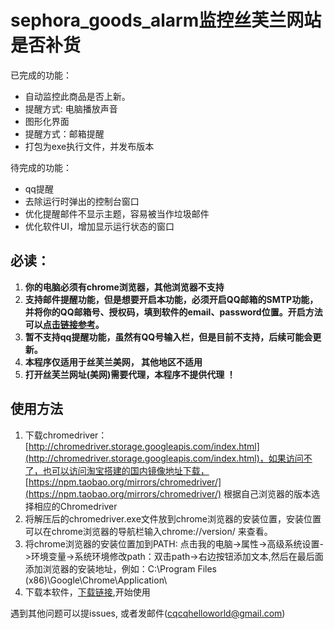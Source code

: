 # sephora_goods_alarm监控丝芙兰网站是否补货


已完成的功能：
- 自动监控此商品是否上新。
- 提醒方式: 电脑播放声音
- 图形化界面
- 提醒方式：邮箱提醒
- 打包为exe执行文件，并发布版本

待完成的功能：
- qq提醒
- 去除运行时弹出的控制台窗口
- 优化提醒邮件不显示主题，容易被当作垃圾邮件
- 优化软件UI，增加显示运行状态的窗口

## 必读：
1. **你的电脑必须有chrome浏览器，其他浏览器不支持**
2. **支持邮件提醒功能，但是想要开启本功能，必须开启QQ邮箱的SMTP功能，并将你的QQ邮箱号、授权码，填到软件的email、password位置。开启方法可以[点击链接参考](https://jingyan.baidu.com/article/b0b63dbf1b2ef54a49307054.html)。**
3. **暂不支持qq提醒功能，虽然有QQ号输入栏，但是目前不支持，后续可能会更新。**
4. **本程序仅适用于丝芙兰美网， 其他地区不适用**
5. **打开丝芙兰网址(美网)需要代理，本程序不提供代理 ！**

## 使用方法
1. 下载chromedriver：  [http://chromedriver.storage.googleapis.com/index.html](http://chromedriver.storage.googleapis.com/index.html)，如果访问不了，也可以访问淘宝搭建的国内镜像地址下载，[https://npm.taobao.org/mirrors/chromedriver/](https://npm.taobao.org/mirrors/chromedriver/)  根据自己浏览器的版本选择相应的Chromedriver
2. 将解压后的chromedriver.exe文件放到chrome浏览器的安装位置，安装位置可以在chrome浏览器的导航栏输入chrome://version/ 来查看。
3. 将chrome浏览器的安装位置加到PATH: 点击我的电脑->属性->高级系统设置->环境变量->系统环境修改path：双击path->右边按钮添加文本,然后在最后面添加浏览器的安装地址，例如：C:\Program Files (x86)\Google\Chrome\Application\
4. 下载本软件，[下载链接](https://github.com/LvDunn/sephora_goods_alarm/releases/tag/%E4%B8%9D%E8%8A%99%E5%85%B0%E6%96%B0%E5%93%81%E7%9B%91%E6%8E%A7v0.1),开始使用



遇到其他问题可以提issues, 或者发邮件(cqcqhelloworld@gmail.com)

